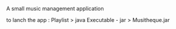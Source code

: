 A small music management application

to lanch the app :
Playlist > java Executable - jar > Musitheque.jar
